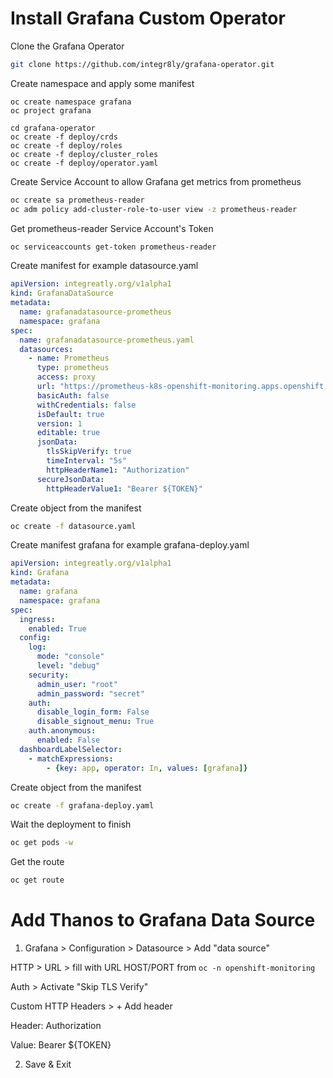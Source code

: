 # Install Grafana Custom Operator

Clone the Grafana Operator
```bash
git clone https://github.com/integr8ly/grafana-operator.git
```

Create namespace and apply some manifest
```
oc create namespace grafana
oc project grafana

cd grafana-operator
oc create -f deploy/crds
oc create -f deploy/roles
oc create -f deploy/cluster_roles
oc create -f deploy/operator.yaml
```

Create Service Account to allow Grafana get metrics from prometheus
```bash
oc create sa prometheus-reader
oc adm policy add-cluster-role-to-user view -z prometheus-reader
```

Get prometheus-reader Service Account's Token
```bash
oc serviceaccounts get-token prometheus-reader
```

Create manifest for example datasource.yaml
```yaml
apiVersion: integreatly.org/v1alpha1
kind: GrafanaDataSource
metadata:
  name: grafanadatasource-prometheus
  namespace: grafana
spec:
  name: grafanadatasource-prometheus.yaml
  datasources:
    - name: Prometheus
      type: prometheus
      access: proxy
      url: "https://prometheus-k8s-openshift-monitoring.apps.openshift.podX.io"
      basicAuth: false
      withCredentials: false
      isDefault: true
      version: 1
      editable: true
      jsonData:
        tlsSkipVerify: true
        timeInterval: "5s"
        httpHeaderName1: "Authorization"
      secureJsonData:
        httpHeaderValue1: "Bearer ${TOKEN}"
```

Create object from the manifest
```bash
oc create -f datasource.yaml
```

Create manifest grafana for example grafana-deploy.yaml
```yaml
apiVersion: integreatly.org/v1alpha1
kind: Grafana
metadata:
  name: grafana
  namespace: grafana
spec:
  ingress:
    enabled: True
  config:
    log:
      mode: "console"
      level: "debug"
    security:
      admin_user: "root"
      admin_password: "secret"
    auth:
      disable_login_form: False
      disable_signout_menu: True
    auth.anonymous:
      enabled: False
  dashboardLabelSelector:
    - matchExpressions:
        - {key: app, operator: In, values: [grafana]}
```

Create object from the manifest
```bash
oc create -f grafana-deploy.yaml
```

Wait the deployment to finish
```bash
oc get pods -w
```

Get the route
```bash
oc get route
```


# Add Thanos to Grafana Data Source
1. Grafana > Configuration > Datasource > Add "data source"

HTTP > URL > fill with URL HOST/PORT from `oc -n openshift-monitoring`

Auth > Activate "Skip TLS Verify"

Custom HTTP Headers > + Add header

Header: Authorization

Value: Bearer ${TOKEN}

2. Save & Exit
